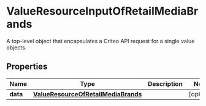 

# ValueResourceInputOfRetailMediaBrands

A top-level object that encapsulates a Criteo API request for a single value objects.

## Properties

| Name | Type | Description | Notes |
|------------ | ------------- | ------------- | -------------|
|**data** | [**ValueResourceOfRetailMediaBrands**](ValueResourceOfRetailMediaBrands.md) |  |  [optional] |



